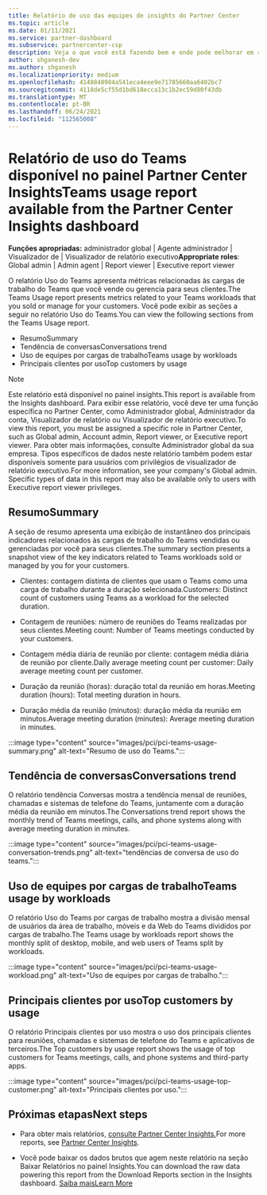```yaml
---
title: Relatório de uso das equipes de insights do Partner Center
ms.topic: article
ms.date: 01/11/2021
ms.service: partner-dashboard
ms.subservice: partnercenter-csp
description: Veja o que você está fazendo bem e onde pode melhorar em relação ao uso de assinaturas do Teams que você vende ou gerencia para seus clientes.
author: shganesh-dev
ms.author: shganesh
ms.localizationpriority: medium
ms.openlocfilehash: 4148848984a541eca4eee9e71785660aa6402bc7
ms.sourcegitcommit: 4118de5cf55d1bd618ecca13c1b2ec59d80f43db
ms.translationtype: MT
ms.contentlocale: pt-BR
ms.lasthandoff: 06/24/2021
ms.locfileid: "112565008"
---
```

# <a name="teams-usage-report-available-from-the-partner-center-insights-dashboard"></a><span data-ttu-id="01b71-103">Relatório de uso do Teams disponível no painel Partner Center Insights</span><span class="sxs-lookup"><span data-stu-id="01b71-103">Teams usage report available from the Partner Center Insights dashboard</span></span>

<span data-ttu-id="01b71-104">**Funções apropriadas:** administrador global | Agente administrador | Visualizador de | Visualizador de relatório executivo</span><span class="sxs-lookup"><span data-stu-id="01b71-104">**Appropriate roles**: Global admin | Admin agent | Report viewer | Executive report viewer</span></span>

<span data-ttu-id="01b71-105">O relatório Uso do Teams apresenta métricas relacionadas às cargas de trabalho do Teams que você vende ou gerencia para seus clientes.</span><span class="sxs-lookup"><span data-stu-id="01b71-105">The Teams Usage report presents metrics related to your Teams workloads that you sold or manage for your customers.</span></span> <span data-ttu-id="01b71-106">Você pode exibir as seções a seguir no relatório Uso do Teams.</span><span class="sxs-lookup"><span data-stu-id="01b71-106">You can view the following sections from the Teams Usage report.</span></span>

- <span data-ttu-id="01b71-107">Resumo</span><span class="sxs-lookup"><span data-stu-id="01b71-107">Summary</span></span>
- <span data-ttu-id="01b71-108">Tendência de conversas</span><span class="sxs-lookup"><span data-stu-id="01b71-108">Conversations trend</span></span>
- <span data-ttu-id="01b71-109">Uso de equipes por cargas de trabalho</span><span class="sxs-lookup"><span data-stu-id="01b71-109">Teams usage by workloads</span></span>
- <span data-ttu-id="01b71-110">Principais clientes por uso</span><span class="sxs-lookup"><span data-stu-id="01b71-110">Top customers by usage</span></span>

 > [!NOTE]
 > <span data-ttu-id="01b71-111">Este relatório está disponível no painel insights.</span><span class="sxs-lookup"><span data-stu-id="01b71-111">This report is available from the Insights dashboard.</span></span> <span data-ttu-id="01b71-112">Para exibir esse relatório, você deve ter uma função específica no Partner Center, como Administrador global, Administrador da conta, Visualizador de relatório ou Visualizador de relatório executivo.</span><span class="sxs-lookup"><span data-stu-id="01b71-112">To view this report, you must be assigned a specific role in Partner Center, such as Global admin, Account admin, Report viewer, or Executive report viewer.</span></span> <span data-ttu-id="01b71-113">Para obter mais informações, consulte Administrador global da sua empresa. Tipos específicos de dados neste relatório também podem estar disponíveis somente para usuários com privilégios de visualizador de relatório executivo.</span><span class="sxs-lookup"><span data-stu-id="01b71-113">For more information, see your company's Global admin. Specific types of data in this report may also be available only to users with Executive report viewer privileges.</span></span>

## <a name="summary"></a><span data-ttu-id="01b71-114">Resumo</span><span class="sxs-lookup"><span data-stu-id="01b71-114">Summary</span></span>

<span data-ttu-id="01b71-115">A seção de resumo apresenta uma exibição de instantâneo dos principais indicadores relacionados às cargas de trabalho do Teams vendidas ou gerenciadas por você para seus clientes.</span><span class="sxs-lookup"><span data-stu-id="01b71-115">The summary section presents a snapshot view of the key indicators related to Teams workloads sold or managed by you for your customers.</span></span>  

- <span data-ttu-id="01b71-116">Clientes: contagem distinta de clientes que usam o Teams como uma carga de trabalho durante a duração selecionada.</span><span class="sxs-lookup"><span data-stu-id="01b71-116">Customers: Distinct count of customers using Teams as a workload for the selected duration.</span></span>

- <span data-ttu-id="01b71-117">Contagem de reuniões: número de reuniões do Teams realizadas por seus clientes.</span><span class="sxs-lookup"><span data-stu-id="01b71-117">Meeting count: Number of Teams meetings conducted by your customers.</span></span>

- <span data-ttu-id="01b71-118">Contagem média diária de reunião por cliente: contagem média diária de reunião por cliente.</span><span class="sxs-lookup"><span data-stu-id="01b71-118">Daily average meeting count per customer: Daily average meeting count per customer.</span></span> 

- <span data-ttu-id="01b71-119">Duração da reunião (horas): duração total da reunião em horas.</span><span class="sxs-lookup"><span data-stu-id="01b71-119">Meeting duration (hours): Total meeting duration in hours.</span></span> 

- <span data-ttu-id="01b71-120">Duração média da reunião (minutos): duração média da reunião em minutos.</span><span class="sxs-lookup"><span data-stu-id="01b71-120">Average meeting duration (minutes): Average meeting duration in minutes.</span></span> 

:::image type="content" source="images/pci/pci-teams-usage-summary.png" alt-text="Resumo de uso do Teams.":::

## <a name="conversations-trend"></a><span data-ttu-id="01b71-122">Tendência de conversas</span><span class="sxs-lookup"><span data-stu-id="01b71-122">Conversations trend</span></span>

<span data-ttu-id="01b71-123">O relatório tendência Conversas mostra a tendência mensal de reuniões, chamadas e sistemas de telefone do Teams, juntamente com a duração média da reunião em minutos.</span><span class="sxs-lookup"><span data-stu-id="01b71-123">The Conversations trend report shows the monthly trend of Teams meetings, calls, and phone systems along with average meeting duration in minutes.</span></span>

:::image type="content" source="images/pci/pci-teams-usage-conversation-trends.png" alt-text="tendências de conversa de uso do teams.":::

## <a name="teams-usage-by-workloads"></a><span data-ttu-id="01b71-125">Uso de equipes por cargas de trabalho</span><span class="sxs-lookup"><span data-stu-id="01b71-125">Teams usage by workloads</span></span>

<span data-ttu-id="01b71-126">O relatório Uso do Teams por cargas de trabalho mostra a divisão mensal de usuários da área de trabalho, móveis e da Web do Teams divididos por cargas de trabalho.</span><span class="sxs-lookup"><span data-stu-id="01b71-126">The Teams usage by workloads report shows the monthly split of desktop, mobile, and web users of Teams split by workloads.</span></span>

:::image type="content" source="images/pci/pci-teams-usage-workload.png" alt-text="Uso de equipes por cargas de trabalho.":::

## <a name="top-customers-by-usage"></a><span data-ttu-id="01b71-128">Principais clientes por uso</span><span class="sxs-lookup"><span data-stu-id="01b71-128">Top customers by usage</span></span>

<span data-ttu-id="01b71-129">O relatório Principais clientes por uso mostra o uso dos principais clientes para reuniões, chamadas e sistemas de telefone do Teams e aplicativos de terceiros.</span><span class="sxs-lookup"><span data-stu-id="01b71-129">The Top customers by usage report shows the usage of top customers for Teams meetings, calls, and phone systems and third-party apps.</span></span>

:::image type="content" source="images/pci/pci-teams-usage-top-customer.png" alt-text="Principais clientes por uso.":::

## <a name="next-steps"></a><span data-ttu-id="01b71-131">Próximas etapas</span><span class="sxs-lookup"><span data-stu-id="01b71-131">Next steps</span></span>

- <span data-ttu-id="01b71-132">Para obter mais relatórios, [consulte Partner Center Insights.](partner-center-insights.md)</span><span class="sxs-lookup"><span data-stu-id="01b71-132">For more reports, see [Partner Center Insights](partner-center-insights.md).</span></span>

- <span data-ttu-id="01b71-133">Você pode baixar os dados brutos que agem neste relatório na seção Baixar Relatórios no painel Insights.</span><span class="sxs-lookup"><span data-stu-id="01b71-133">You can download the raw data powering this report from the Download Reports section in the Insights dashboard.</span></span> [<span data-ttu-id="01b71-134">Saiba mais</span><span class="sxs-lookup"><span data-stu-id="01b71-134">Learn More</span></span>](pci-download-reports.md) 
